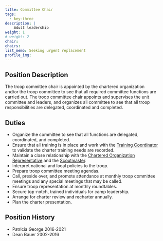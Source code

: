 ```yaml
---
title: Committee Chair
tags:
  - key-three
description: |
    Adult leadership
weight: 1
# weight: 2
chair:
chairs:
list_memo: Seeking urgent replacement
profile_img:
---
```


## Position Description

The troop committee chair is appointed by the chartered organization and/or the
troop committee to see that all required committee functions are carried out.
The troop committee chair appoints and supervises the unit committee and
leaders, and organizes all committee to see that all troop responsibilities are
delegated, coordinated and completed.

## Duties

- Organize the committee to see that all functions are delegated, coordinated,
  and completed.
- Ensure that all training is in place and work with the
  [Training Coordinator](../training) to validate the charter training needs are recorded.
- Maintain a close relationship with the
  [Chartered Organization Representative](../charter-representative)
  and the
  [Scoutmaster](../scoutmaster).
- Interpret national and local policies to the troop.
- Prepare troop committee meeting agendas.
- Call, preside over, and promote attendance at monthly troop committee meetings
  and any special meetings that may be called.
- Ensure troop representation at monthly roundtables.
- Secure top-notch, trained individuals for camp leadership.
- Arrange for charter review and recharter annually.
- Plan the charter presentation.

## Position History

- Patricia George 2016-2021
- Dean Bauer 2002-2016
